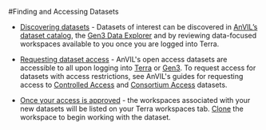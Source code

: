 #Finding and Accessing Datasets


- [Discovering datasets](/data) - Datasets of interest can be discovered in [AnVIL’s dataset catalog](/data), the [Gen3 Data Explorer](https://gen3.theanvil.io/) and by reviewing data-focused workspaces available to you once you are logged into Terra.

- [Requesting dataset access](/learn/accessing-data/requesting-data-access) - AnVIL's open access datasets are accessible to all upon logging into [Terra](https://anvil.terra.bio/#workspaces)  or [Gen3](https://gen3.theanvil.io). To request access for datasets with access restrictions, see AnVIL's guides for requesting access to [Controlled Access](/learn/accessing-data/requesting-data-access#accessing-controlled-access-data) and [Consortium Access](/learn/accessing-data/requesting-data-access#accessing-consortium-access-data) datasets.

- [Once your access is approved](/learn/accessing-data/requesting-data-access#once-your-access-is-granted) - the workspaces associated with your new datasets will be listed on your Terra workspaces tab.  [Clone](https://support.terra.bio/hc/en-us/articles/360026130851-How-to-clone-a-workspace) the workspace to begin working with the dataset.

